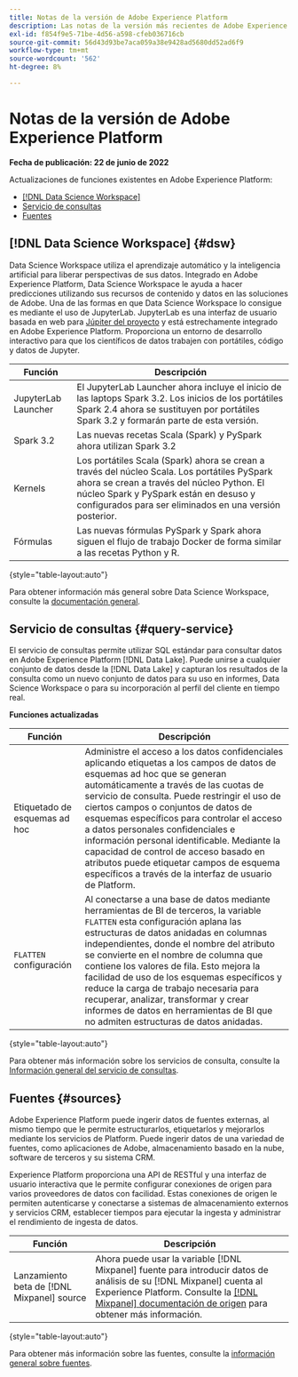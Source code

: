 ```yaml
---
title: Notas de la versión de Adobe Experience Platform
description: Las notas de la versión más recientes de Adobe Experience Platform.
exl-id: f854f9e5-71be-4d56-a598-cfeb036716cb
source-git-commit: 56d43d93be7aca059a38e9428ad5680dd52ad6f9
workflow-type: tm+mt
source-wordcount: '562'
ht-degree: 8%

---
```


# Notas de la versión de Adobe Experience Platform

**Fecha de publicación: 22 de junio de 2022**

Actualizaciones de funciones existentes en Adobe Experience Platform:

- [[!DNL Data Science Workspace]](#dsw)
- [Servicio de consultas](#query-service)
- [Fuentes](#sources)

## [!DNL Data Science Workspace] {#dsw}

Data Science Workspace utiliza el aprendizaje automático y la inteligencia artificial para liberar perspectivas de sus datos. Integrado en Adobe Experience Platform, Data Science Workspace le ayuda a hacer predicciones utilizando sus recursos de contenido y datos en las soluciones de Adobe. Una de las formas en que Data Science Workspace lo consigue es mediante el uso de JupyterLab. JupyterLab es una interfaz de usuario basada en web para <a href="https://jupyter.org/" target="_blank">Júpiter del proyecto</a> y está estrechamente integrado en Adobe Experience Platform. Proporciona un entorno de desarrollo interactivo para que los científicos de datos trabajen con portátiles, código y datos de Jupyter.

| Función | Descripción |
| --- | --- |
| JupyterLab Launcher | El JupyterLab Launcher ahora incluye el inicio de las laptops Spark 3.2. Los inicios de los portátiles Spark 2.4 ahora se sustituyen por portátiles Spark 3.2 y formarán parte de esta versión. |
| Spark 3.2 | Las nuevas recetas Scala (Spark) y PySpark ahora utilizan Spark 3.2 |
| Kernels | Los portátiles Scala (Spark) ahora se crean a través del núcleo Scala. Los portátiles PySpark ahora se crean a través del núcleo Python. El núcleo Spark y PySpark están en desuso y configurados para ser eliminados en una versión posterior. |
| Fórmulas | Las nuevas fórmulas PySpark y Spark ahora siguen el flujo de trabajo Docker de forma similar a las recetas Python y R. |

{style=&quot;table-layout:auto&quot;}

Para obtener información más general sobre Data Science Workspace, consulte la [documentación general](../../data-science-workspace/home.md).

## Servicio de consultas {#query-service}

El servicio de consultas permite utilizar SQL estándar para consultar datos en Adobe Experience Platform [!DNL Data Lake]. Puede unirse a cualquier conjunto de datos desde la [!DNL Data Lake] y capturan los resultados de la consulta como un nuevo conjunto de datos para su uso en informes, Data Science Workspace o para su incorporación al perfil del cliente en tiempo real.

**Funciones actualizadas**

| Función | Descripción |
| --- | --- |
| Etiquetado de esquemas ad hoc | Administre el acceso a los datos confidenciales aplicando etiquetas a los campos de datos de esquemas ad hoc que se generan automáticamente a través de las cuotas de servicio de consulta. Puede restringir el uso de ciertos campos o conjuntos de datos de esquemas específicos para controlar el acceso a datos personales confidenciales e información personal identificable. Mediante la capacidad de control de acceso basado en atributos puede etiquetar campos de esquema específicos a través de la interfaz de usuario de Platform. |
| `FLATTEN` configuración | Al conectarse a una base de datos mediante herramientas de BI de terceros, la variable `FLATTEN` esta configuración aplana las estructuras de datos anidadas en columnas independientes, donde el nombre del atributo se convierte en el nombre de columna que contiene los valores de fila. Esto mejora la facilidad de uso de los esquemas específicos y reduce la carga de trabajo necesaria para recuperar, analizar, transformar y crear informes de datos en herramientas de BI que no admiten estructuras de datos anidadas. |

{style=&quot;table-layout:auto&quot;}

Para obtener más información sobre los servicios de consulta, consulte la [Información general del servicio de consultas](../../query-service/home.md).

## Fuentes {#sources}

Adobe Experience Platform puede ingerir datos de fuentes externas, al mismo tiempo que le permite estructurarlos, etiquetarlos y mejorarlos mediante los servicios de Platform. Puede ingerir datos de una variedad de fuentes, como aplicaciones de Adobe, almacenamiento basado en la nube, software de terceros y su sistema CRM.

Experience Platform proporciona una API de RESTful y una interfaz de usuario interactiva que le permite configurar conexiones de origen para varios proveedores de datos con facilidad. Estas conexiones de origen le permiten autenticarse y conectarse a sistemas de almacenamiento externos y servicios CRM, establecer tiempos para ejecutar la ingesta y administrar el rendimiento de ingesta de datos.

| Función | Descripción |
| --- | --- |
| Lanzamiento beta de [!DNL Mixpanel] source | Ahora puede usar la variable [!DNL Mixpanel] fuente para introducir datos de análisis de su [!DNL Mixpanel] cuenta al Experience Platform. Consulte la [[!DNL Mixpanel] documentación de origen](../../sources/connectors/analytics/mixpanel.md) para obtener más información. |

{style=&quot;table-layout:auto&quot;}

Para obtener más información sobre las fuentes, consulte la [información general sobre fuentes](../../sources/home.md).

